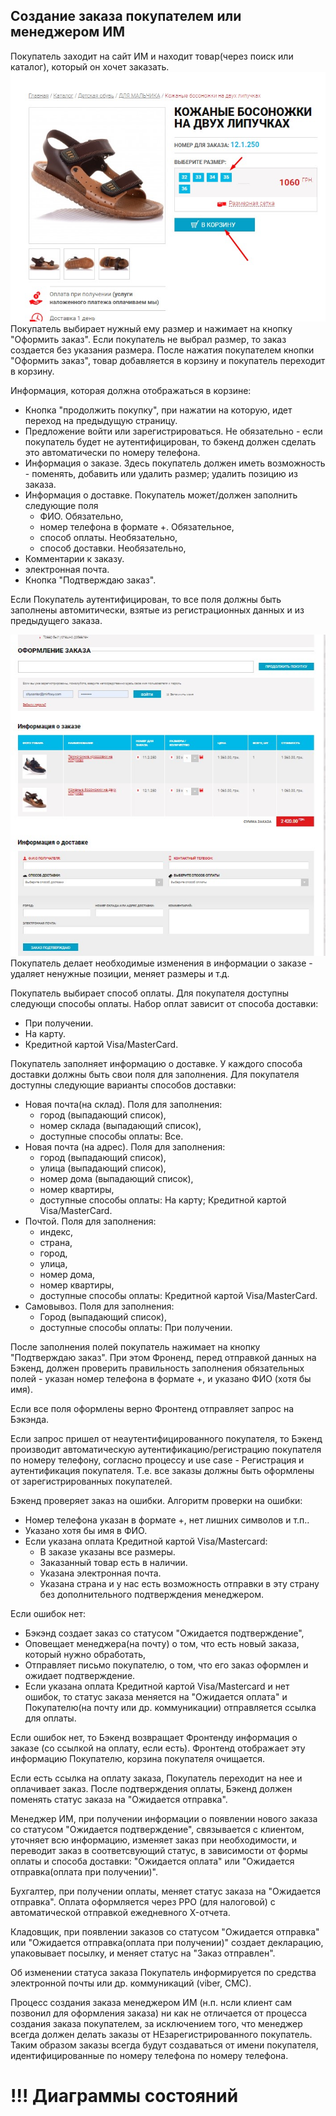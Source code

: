 ## Создание заказа покупателем или менеджером ИМ
Покупатель заходит на сайт ИМ и находит товар(через поиск или каталог), который он хочет заказать.  
![Image description](https://github.com/VadimShtukan/per.ua.ms/blob/master/documentation/img/product.jpg)   
Покупатель выбирает нужный ему размер и нажимает на кнопку "Оформить заказ". Если покупатель не выбрал размер, то заказ создается без указания размера. После нажатия покупателем кнопки "Оформить заказ", товар добавляется в корзину и покупатель переходит в корзину.  

Информация, которая должна отображаться в корзине:  
- Кнопка "продолжить покупку", при нажатии на которую, идет переход на предыдущую страницу.
- Предложение войти или зарегистрироваться. Не обязательно - если покупатель будет не аутентифицирован, то бэкенд должен сделать это автоматически по номеру телефона.
- Информация о заказе. Здесь покупатель должен иметь возможность - поменять, добавить или удалить размер; удалить позицию из заказа.
- Информация о доставке. Покупатель может/должен заполнить следующие поля
    - ФИО. Обязательно,
    - номер телефона в формате +. Обязательное,
    - способ оплаты. Необязательно,
    - способ доставки. Необязательно,
- Комментарии к заказу.
- электронная почта.
- Кнопка "Подтверждаю заказ".

Если Покупатель аутентифицирован, то все поля должны быть заполнены автомитически, взятые из регистрационных данных и из предыдущего заказа.  

![Image description](https://github.com/VadimShtukan/per.ua.ms/blob/master/documentation/img/cart.jpg)  
Покупатель делает необходимые изменения в информации о заказе - удаляет ненужные позиции, меняет размеры и т.д.  

Покупатель выбирает способ оплаты. Для покупателя доступны следующи способы оплаты. Набор оплат зависит от способа доставки:
- При получении.
- На карту.
- Кредитной картой Visa/MasterCard.  

Покупатель заполняет информацию о доставке. У каждого способа доставки должны быть свои поля для заполнения. Для покупателя доступны следующие варианты способов доставки:
- Новая почта(на склад). Поля для заполнения:
    - город (выпадающий список),
    - номер склада (выпадающий список),
    - доступные способы оплаты: Все.
- Новая почта (на адрес). Поля для заполнения:
    - город (выпадающий список),
    - улица (выпадающий список),
    - номер дома (выпадающий список),
    - номер квартиры,
    - доступные способы оплаты: На карту; Кредитной картой Visa/MasterCard.
- Почтой. Поля для заполнения:
    - индекс,
    - страна,
    - город,
    - улица,
    - номер дома,
    - номер квартиры,
    - доступные способы оплаты: Кредитной картой Visa/MasterCard.
- Самовывоз. Поля для заполнения:
    - Город (выпадающий список),
    - доступные способы оплаты: При получении.  

После заполнения полей покупатель нажимает на кнопку "Подтверждаю заказ". При этом Фроненд, перед отправкой данных на Бэкенд, должен проверить правильность заполнения обязательных полей - указан номер телефона в формате +, и указано ФИО (хотя бы имя).   

Если все поля оформлены верно Фронтенд отправляет запрос на Бэкэнда. 

Если запрос пришел от неаутентифицированного покупателя, то Бэкенд производит автоматическую аутентификацию/регистрацию покупателя по номеру телефону, согласно процессу и use case - Регистрация и аутентификация покупателя.  Т.е. все заказы должны быть оформлены от зарегистрированных покупателей.

Бэкенд проверяет заказ на ошибки. Алгоритм проверки на ошибки:  
- Номер телефона указан в формате +, нет лишних символов и т.п..
- Указано хотя бы имя в ФИО.
- Если указана оплата Кредитной картой Visa/Mastercard: 
    - В заказе указаны все размеры.
    - Заказанный товар есть в наличии.
    - Указана электронная почта.
    - Указана страна и у нас есть возможность отправки в эту страну без дополнительного подтверждения менеджером.  

Если ошибок нет:
- Бэкэнд создает заказ со статусом "Ожидается подтверждение", 
- Оповещает менеджера(на почту) о том, что есть новый заказа, который нужно обработать,
- Отправляет письмо покупателю, о том, что его заказ оформлен и ожидает подтверждение. 
- Если указана оплата Кредитной картой Visa/Mastercard и нет ошибок, то статус заказа меняется на "Ожидается оплата" и Покупателю(на почту или др. коммуникации) отправляется ссылка для оплаты.  

Если ошибок нет, то Бэкенд возвращает Фронтенду информация о заказе (со ссылкой на оплату, если есть). Фронтенд отображает эту информацию Покупателю, корзина покупателя очищается.  

Если есть ссылка на оплату заказа, Покупатель переходит на нее и оплачивает заказ. После подтверждения оплаты, Бэкенд должен поменять статус заказа на "Ожидается отправка".  

Менеджер ИМ, при получении информации о появлении нового заказа со статусом "Ожидается подтверждение", связывается с клиентом, уточняет всю информацию, изменяет заказ при необходимости, и переводит заказ в соответсвующий статус, в зависимости от формы оплаты и способа доставки: "Ожидается оплата" или "Ожидается отправка(оплата при получении)".  

Бухгалтер, при получении оплаты, меняет статус заказа на "Ожидается отправка". Оплата оформляется через РРО (для налоговой) с автоматической отправкой ежедневного X-отчета.  

Кладовщик, при появлении заказов со статусом "Ожидается отправка" или "Ожидается отправка(оплата при получении)" создает декларацию, упаковывает посылку, и меняет статус на "Заказ отправлен".  

Об изменении статуса заказа Покупатель информируется по средства электронной почты или др. коммуникаций (viber, СМС).  

Процесс создания заказа менеджером ИМ (н.п. нсли клиент сам позвонил для оформления заказа) ни как не отличается от процесса создания заказа покупателем, за исключением того, что менеджер всегда должен делать заказы от НЕзарегистрированного покупатель. Таким образом заказы всегда будут создаваться от имени покупателя, идентифицированные по номеру телефона по номеру телефона. 

# !!! Диаграммы состояний